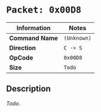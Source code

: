 # `Packet: 0x00D8`

| Information               | Notes |
|---                        |---    |
| **Command Name**          | `(Unknown)` |
| **Direction**             | `C -> S` |
| **OpCode**                | `0x00D8` |
| **Size**                  | `Todo` |

## Description

_Todo._
